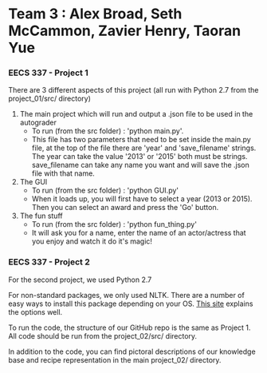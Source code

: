 # Team 3 : Alex Broad, Seth McCammon, Zavier Henry, Taoran Yue

### EECS 337 - Project 1

There are 3 different aspects of this project (all run with Python 2.7 from the project\_01/src/ directory)


 1. The main project which will run and output a .json file to be used in the autograder
      * To run (from the src folder) : 'python main.py'.
      * This file has two parameters that need to be set inside the main.py file, at the top of the file there are 'year' and 'save_filename' strings.  The year can take the value '2013' or '2015' both must be strings.  save_filename can take any name you want and will save the .json file with that name.
 2. The GUI
      * To run (from the src folder) : 'python GUI.py'
      * When it loads up, you will first have to select a year (2013 or 2015). Then you can select an award and press the 'Go' button.
 3. The fun stuff
      * To run (from the src folder) : 'python fun_thing.py'
      * It will ask you for a name, enter the name of an actor/actress that you enjoy and watch it do it's magic!

### EECS 337 - Project 2

For the second project, we used Python 2.7

For non-standard packages, we only used NLTK.  There are a number of easy ways to install this package depending on your OS. [This site](http://www.nltk.org/install.html) explains the options well.

To run the code, the structure of our GitHub repo is the same as Project 1.  All code should be run from the project_02/src/ directory.

In addition to the code, you can find pictoral descriptions of our knowledge base and recipe representation in the main project_02/ directory.